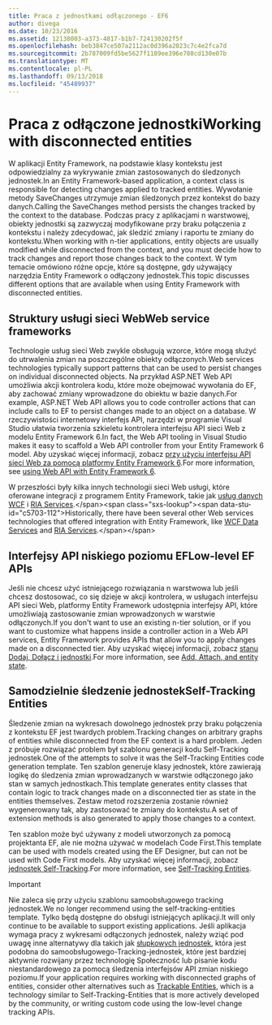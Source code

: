 ```yaml
---
title: Praca z jednostkami odłączonego - EF6
author: divega
ms.date: 10/23/2016
ms.assetid: 12138003-a373-4817-b1b7-724130202f5f
ms.openlocfilehash: beb3847ce507a2112ac0d396a2023c7c4e2fca7d
ms.sourcegitcommit: 2b787009fd5be5627f1189ee396e708cd130e07b
ms.translationtype: MT
ms.contentlocale: pl-PL
ms.lasthandoff: 09/13/2018
ms.locfileid: "45489937"
---
```

# <a name="working-with-disconnected-entities"></a><span data-ttu-id="c5703-102">Praca z odłączone jednostki</span><span class="sxs-lookup"><span data-stu-id="c5703-102">Working with disconnected entities</span></span>
<span data-ttu-id="c5703-103">W aplikacji Entity Framework, na podstawie klasy kontekstu jest odpowiedzialny za wykrywanie zmian zastosowanych do śledzonych jednostek.</span><span class="sxs-lookup"><span data-stu-id="c5703-103">In an Entity Framework-based application, a context class is responsible for detecting changes applied to tracked entities.</span></span> <span data-ttu-id="c5703-104">Wywołanie metody SaveChanges utrzymuje zmian śledzonych przez kontekst do bazy danych.</span><span class="sxs-lookup"><span data-stu-id="c5703-104">Calling the SaveChanges method persists the changes tracked by the context to the database.</span></span> <span data-ttu-id="c5703-105">Podczas pracy z aplikacjami n warstwowej, obiekty jednostki są zazwyczaj modyfikowane przy braku połączenia z kontekstu i należy zdecydować, jak śledzić zmiany i raportu te zmiany do kontekstu.</span><span class="sxs-lookup"><span data-stu-id="c5703-105">When working with n-tier applications, entity objects are usually modified while disconnected from the context, and you must decide how to track changes and report those changes back to the context.</span></span> <span data-ttu-id="c5703-106">W tym temacie omówiono różne opcje, które są dostępne, gdy używający narzędzia Entity Framework o odłączony jednostek.</span><span class="sxs-lookup"><span data-stu-id="c5703-106">This topic discusses different options that are available when using Entity Framework with disconnected entities.</span></span>   

## <a name="web-service-frameworks"></a><span data-ttu-id="c5703-107">Struktury usługi sieci Web</span><span class="sxs-lookup"><span data-stu-id="c5703-107">Web service frameworks</span></span>

<span data-ttu-id="c5703-108">Technologie usług sieci Web zwykle obsługują wzorce, które mogą służyć do utrwalenia zmian na poszczególne obiekty odłączonych.</span><span class="sxs-lookup"><span data-stu-id="c5703-108">Web services technologies typically support patterns that can be used to persist changes on individual disconnected objects.</span></span> <span data-ttu-id="c5703-109">Na przykład ASP.NET Web API umożliwia akcji kontrolera kodu, które może obejmować wywołania do EF, aby zachować zmiany wprowadzone do obiektu w bazie danych.</span><span class="sxs-lookup"><span data-stu-id="c5703-109">For example, ASP.NET Web API allows you to code controller actions that can include calls to EF to persist changes made to an object on a database.</span></span> <span data-ttu-id="c5703-110">W rzeczywistości internetowy interfejs API, narzędzi w programie Visual Studio ułatwia tworzenia szkieletu kontrolera interfejsu API sieci Web z modelu Entity Framework 6.</span><span class="sxs-lookup"><span data-stu-id="c5703-110">In fact, the Web API tooling in Visual Studio makes it easy to scaffold a Web API controller from your Entity Framework 6 model.</span></span> <span data-ttu-id="c5703-111">Aby uzyskać więcej informacji, zobacz [przy użyciu interfejsu API sieci Web za pomocą platformy Entity Framework 6](https://docs.microsoft.com/en-us/aspnet/web-api/overview/data/using-web-api-with-entity-framework/).</span><span class="sxs-lookup"><span data-stu-id="c5703-111">For more information, see [using Web API with Entity Framework 6](https://docs.microsoft.com/en-us/aspnet/web-api/overview/data/using-web-api-with-entity-framework/).</span></span>   

<span data-ttu-id="c5703-112">W przeszłości były kilka innych technologii sieci Web usługi, które oferowane integracji z programem Entity Framework, takie jak [usług danych WCF](https://docs.microsoft.com/dotnet/framework/data/wcf/create-a-data-service-using-an-adonet-ef-data-wcf) i [RIA Services](https://docs.microsoft.com/en-us/previous-versions/dotnet/wcf-ria/ee707344(v=vs.91)).</span><span class="sxs-lookup"><span data-stu-id="c5703-112">Historically, there have been several other Web services technologies that offered integration with Entity Framework, like [WCF Data Services](https://docs.microsoft.com/dotnet/framework/data/wcf/create-a-data-service-using-an-adonet-ef-data-wcf) and [RIA Services](https://docs.microsoft.com/en-us/previous-versions/dotnet/wcf-ria/ee707344(v=vs.91)).</span></span>

## <a name="low-level-ef-apis"></a><span data-ttu-id="c5703-113">Interfejsy API niskiego poziomu EF</span><span class="sxs-lookup"><span data-stu-id="c5703-113">Low-level EF APIs</span></span>

<span data-ttu-id="c5703-114">Jeśli nie chcesz użyć istniejącego rozwiązania n warstwowa lub jeśli chcesz dostosować, co się dzieje w akcji kontrolera, w usługach interfejsu API sieci Web, platformy Entity Framework udostępnia interfejsy API, które umożliwiają zastosowanie zmian wprowadzonych w warstwie odłączonych.</span><span class="sxs-lookup"><span data-stu-id="c5703-114">If you don't want to use an existing n-tier solution, or if you want to customize what happens inside a controller action in a Web API services, Entity Framework provides APIs that allow you to apply changes made on a disconnected tier.</span></span> <span data-ttu-id="c5703-115">Aby uzyskać więcej informacji, zobacz [stanu Dodaj, Dołącz i jednostki](~/ef6/saving/change-tracking/entity-state.md).</span><span class="sxs-lookup"><span data-stu-id="c5703-115">For more information, see [Add, Attach, and entity state](~/ef6/saving/change-tracking/entity-state.md).</span></span>  

## <a name="self-tracking-entities"></a><span data-ttu-id="c5703-116">Samodzielnie śledzenie jednostek</span><span class="sxs-lookup"><span data-stu-id="c5703-116">Self-Tracking Entities</span></span>  

<span data-ttu-id="c5703-117">Śledzenie zmian na wykresach dowolnego jednostek przy braku połączenia z kontekstu EF jest twardych problem.</span><span class="sxs-lookup"><span data-stu-id="c5703-117">Tracking changes on arbitrary graphs of entities while disconnected from the EF context is a hard problem.</span></span> <span data-ttu-id="c5703-118">Jeden z próbuje rozwiązać problem był szablonu generacji kodu Self-Tracking jednostek.</span><span class="sxs-lookup"><span data-stu-id="c5703-118">One of the attempts to solve it was the Self-Tracking Entities code generation template.</span></span> <span data-ttu-id="c5703-119">Ten szablon generuje klasy jednostek, które zawierają logikę do śledzenia zmian wprowadzanych w warstwie odłączonego jako stan w samych jednostkach.</span><span class="sxs-lookup"><span data-stu-id="c5703-119">This template generates entity classes that contain logic to track changes made on a disconnected tier as state in the entities themselves.</span></span> <span data-ttu-id="c5703-120">Zestaw metod rozszerzenia zostanie również wygenerowany tak, aby zastosować te zmiany do kontekstu.</span><span class="sxs-lookup"><span data-stu-id="c5703-120">A set of extension methods is also generated to apply those changes to a context.</span></span>

<span data-ttu-id="c5703-121">Ten szablon może być używany z modeli utworzonych za pomocą projektanta EF, ale nie można używać w modelach Code First.</span><span class="sxs-lookup"><span data-stu-id="c5703-121">This template can be used with models created using the EF Designer, but can not be used with Code First models.</span></span> <span data-ttu-id="c5703-122">Aby uzyskać więcej informacji, zobacz [jednostek Self-Tracking](self-tracking-entities/index.md).</span><span class="sxs-lookup"><span data-stu-id="c5703-122">For more information, see [Self-Tracking Entities](self-tracking-entities/index.md).</span></span>  

> [!IMPORTANT]
> <span data-ttu-id="c5703-123">Nie zaleca się przy użyciu szablonu samoobsługowego tracking jednostek.</span><span class="sxs-lookup"><span data-stu-id="c5703-123">We no longer recommend using the self-tracking-entities template.</span></span> <span data-ttu-id="c5703-124">Tylko będą dostępne do obsługi istniejących aplikacji.</span><span class="sxs-lookup"><span data-stu-id="c5703-124">It will only continue to be available to support existing applications.</span></span> <span data-ttu-id="c5703-125">Jeśli aplikacja wymaga pracy z wykresami odłączonych jednostek, należy wziąć pod uwagę inne alternatywy dla takich jak [słupkowych jednostek](http://trackableentities.github.io/), która jest podobna do samoobsługowego-Tracking-jednostek, które jest bardziej aktywnie rozwijany przez technologię Społeczność lub pisanie kodu niestandardowego za pomocą śledzenia interfejsów API zmian niskiego poziomu.</span><span class="sxs-lookup"><span data-stu-id="c5703-125">If your application requires working with disconnected graphs of entities, consider other alternatives such as [Trackable Entities](http://trackableentities.github.io/), which is a technology similar to Self-Tracking-Entities that is more actively developed by the community, or writing custom code using the low-level change tracking APIs.</span></span>
